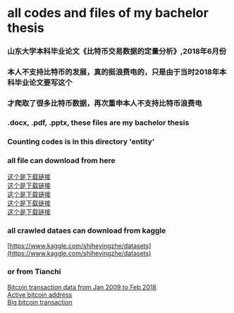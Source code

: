 # all codes and files of my bachelor thesis <br>

### 山东大学本科毕业论文《比特币交易数据的定量分析》,2018年6月份<br>
### 本人不支持比特币的发展，真的挺浪费电的，只是由于当时2018年本科毕业论文要写这个<br>
### 才爬取了很多比特币数据，再次重申本人不支持比特币浪费电
### .docx, .pdf, .pptx, these files are my bachelor thesis <br>
### Counting codes is in this directory 'entity' <br>
### all file can download from here <br>
[这个是下载链接](https://www.aliyundrive.com/s/CpB635zjPQP) <br>
[这个是下载链接](https://www.aliyundrive.com/s/jL34nYYy6Zt) <br>
[这个是下载链接](https://www.aliyundrive.com/s/mUtaVBzJdTS) <br>
[这个是下载链接](https://www.aliyundrive.com/s/ZG4Wpvjj1s4) <br>
[这个是下载链接](https://www.aliyundrive.com/s/Wg7aF8MuKDH) <br>
### all crawled dataes can download from kaggle <br>
[https://www.kaggle.com/shiheyingzhe/datasets](https://www.kaggle.com/shiheyingzhe/datasets) <br>
### or from Tianchi <br>
[Bitcoin transaction data from Jan 2009 to Feb 2018](https://tianchi.aliyun.com/dataset/dataDetail?dataId=61299) <br>
[Active bitcoin address](https://tianchi.aliyun.com/dataset/dataDetail?dataId=61507) <br>
[Big bitcoin transaction](https://tianchi.aliyun.com/dataset/dataDetail?dataId=61506) <br>
